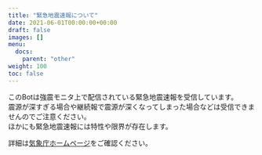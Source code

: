 ```yaml
---
title: "緊急地震速報について"
date: 2021-06-01T00:00:00+00:00
draft: false
images: []
menu: 
  docs:
    parent: "other"
weight: 100
toc: false
---
```


このBotは強震モニタ上で配信されている緊急地震速報を受信しています。  
震源が深すぎる場合や継続報で震源が深くなってしまった場合などは受信できませんのでご注意ください。  
ほかにも緊急地震速報には特性や限界が存在します。  

詳細は[気象庁ホームページ](http://www.data.jma.go.jp/svd/eew/data/nc/shikumi/tokusei.html)をご確認ください。